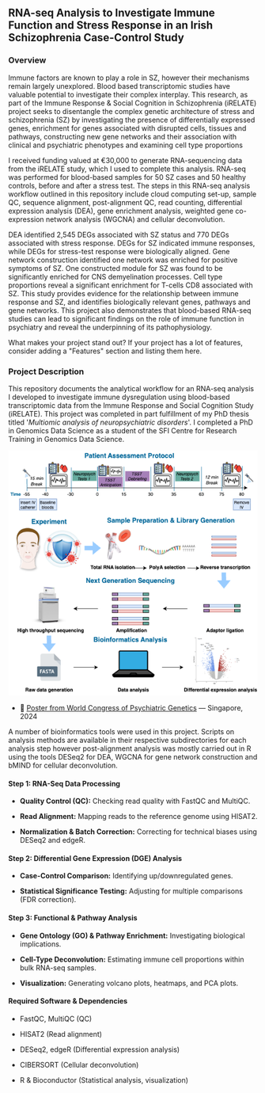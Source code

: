 ## RNA-seq Analysis to Investigate Immune Function and Stress Response in an Irish Schizophrenia Case-Control Study

### Overview

Immune factors are known to play a role in SZ, however their mechanisms remain largely unexplored. Blood based transcriptomic studies have valuable potential to investigate their complex interplay. This research, as part of the Immune Response & Social Cognition in Schizophrenia (iRELATE) project seeks to
disentangle the complex genetic architecture of stress and schizophrenia (SZ) by investigating the presence of differentially expressed genes, enrichment for genes associated with disrupted cells, tissues and pathways, constructing new gene networks and their association with clinical and psychiatric phenotypes and examining cell type proportions

I received funding valued at €30,000 to generate RNA-sequencing data from the iRELATE study, which I used to complete this analysis. RNA-seq was performed for blood-based samples for 50 SZ cases and 50 healthy controls, before and after a stress test. The steps in this RNA-seq analysis workflow outlined in this repository include cloud computing set-up, sample QC, sequence alignment, post-alignment QC, read counting, differential expression analysis (DEA), gene enrichment analysis, weighted gene co-expression network analysis (WGCNA) and cellular deconvolution.

DEA identified 2,545 DEGs associated with SZ status and 770 DEGs associated with stress response.
DEGs for SZ indicated immune responses, while DEGs for stress-test response were biologically aligned. Gene network construction identified one network was enriched for positive symptoms of SZ. One constructed module for SZ was found to be significantly enriched for CNS demyelination processes. Cell type proportions reveal a significant enrichment for T-cells CD8 associated with SZ. This study provides evidence for the relationship between immune response and SZ, and identifies biologically relevant genes, pathways and gene networks. This project also demonstrates that blood-based RNA-seq studies can lead to significant findings on the role of immune function in psychiatry and reveal the underpinning of its pathophysiology.

What makes your project stand out? If your project has a lot of features, consider adding a "Features" section and listing them here.

### Project Description

This repository documents the analytical workflow for an RNA-seq analysis I developed to investigate immune dysregulation using blood-based transcriptomic data from the Immune Response and Social Cognition Study (iRELATE). This project was completed in part fulfillment of my PhD thesis titled '*Multiomic analysis of neuropsychiatric disorders*'. I completed a PhD in Genomics Data Science as a student of the SFI Centre for Research Training in Genomics Data Science.

![Overview of experimental design and analytical workflow](media/experimental_design.png "Overview of experimental design and analytical workflow")

-   :speech_balloon: [Poster from World Congress of Psychiatric Genetics](media/WCPG_2024.pdf) — Singapore, 2024

A number of bioinformatics tools were used in this project. Scripts on analysis methods are available in their respective subdirectories for each analysis step however post-alignment analysis was mostly carried out in R using the tools DESeq2 for DEA, WGCNA for gene network construction and bMIND for cellular deconvolution.

#### Step 1: RNA-Seq Data Processing

-   **Quality Control (QC):** Checking read quality with FastQC and MultiQC.

-   **Read Alignment:** Mapping reads to the reference genome using HISAT2.

-   **Normalization & Batch Correction:** Correcting for technical biases using DESeq2 and edgeR.

#### Step 2: Differential Gene Expression (DGE) Analysis

-   **Case-Control Comparison:** Identifying up/downregulated genes.

-   **Statistical Significance Testing:** Adjusting for multiple comparisons (FDR correction).

#### Step 3: Functional & Pathway Analysis

-   **Gene Ontology (GO) & Pathway Enrichment:** Investigating biological implications.

-   **Cell-Type Deconvolution:** Estimating immune cell proportions within bulk RNA-seq samples.

-   **Visualization:** Generating volcano plots, heatmaps, and PCA plots.

#### Required Software & Dependencies

-   FastQC, MultiQC (QC)

-   HISAT2 (Read alignment)

-   DESeq2, edgeR (Differential expression analysis)

-   CIBERSORT (Cellular deconvolution)

-   R & Bioconductor (Statistical analysis, visualization)
